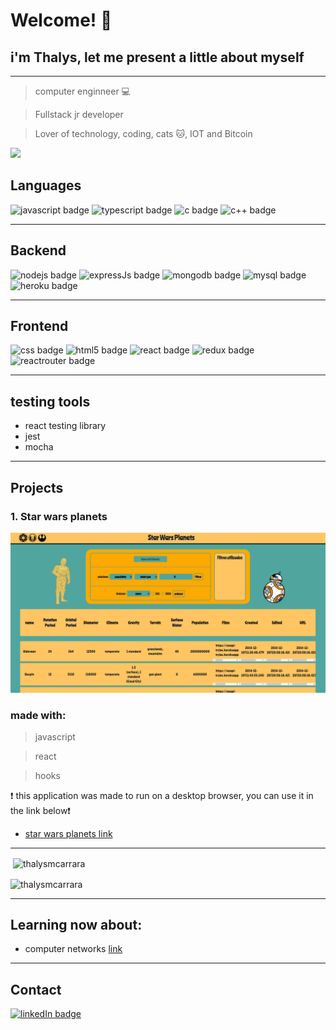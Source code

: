 # Welcome! :metal:
## i'm Thalys, let me present a little about myself

---
  >computer enginneer :computer:

  >Fullstack jr developer 

  >Lover of technology, coding, cats :cat:, IOT and Bitcoin

![](https://c.tenor.com/yZkIeMDcbsQAAAAS/fiesta-dance.gif)
## **Languages**

![javascript badge](https://img.shields.io/badge/JavaScript-323330?style=for-the-badge&logo=javascript&logoColor=F7DF1E)
![typescript badge](https://img.shields.io/badge/TypeScript-007ACC?style=for-the-badge&logo=typescript&logoColor=white)
![c badge](https://img.shields.io/badge/C-00599C?style=for-the-badge&logo=c&logoColor=white)
![c++ badge](https://img.shields.io/badge/C%2B%2B-00599C?style=for-the-badge&logo=c%2B%2B&logoColor=white)

---
## **Backend**
![nodejs badge](https://img.shields.io/badge/Node.js-43853D?style=for-the-badge&logo=node.js&logoColor=white)
![expressJs badge](https://img.shields.io/badge/Express.js-404D59?style=for-the-badge)
![mongodb badge](https://img.shields.io/badge/MongoDB-4EA94B?style=for-the-badge&logo=mongodb&logoColor=white)
![mysql badge](https://img.shields.io/badge/MySQL-00000F?style=for-the-badge&logo=mysql&logoColor=white)
![heroku badge](https://img.shields.io/badge/Heroku-430098?style=for-the-badge&logo=heroku&logoColor=white)


---

## **Frontend**
![css badge](https://img.shields.io/badge/CSS3-1572B6?style=for-the-badge&logo=css3&logoColor=white)
![html5 badge](https://img.shields.io/badge/HTML5-E34F26?style=for-the-badge&logo=html5&logoColor=white)
![react badge](https://img.shields.io/badge/React-20232A?style=for-the-badge&logo=react&logoColor=61DAFB)
![redux badge](https://img.shields.io/badge/Redux-593D88?style=for-the-badge&logo=redux&logoColor=white)
![reactrouter badge](https://img.shields.io/badge/React_Router-CA4245?style=for-the-badge&logo=react-router&logoColor=white)

---

## **testing tools**
  - react testing library
  - jest
  - mocha

---

## **Projects**


### 1. Star wars planets

![](assets/starwarsdatatable.png)

### made with:
  > javascript
  
  > react

  > hooks

  
  :heavy_exclamation_mark: this application was made to run on a desktop browser, you can use it in the link below:heavy_exclamation_mark:

  - [star wars planets link](https://star-wars-data-table.vercel.app/)

---

<p>&nbsp;<img align="center" src="https://github-readme-stats.vercel.app/api?username=thalysmcarrara&show_icons=true&locale=en" alt="thalysmcarrara" /></p>


<p><img align="center" src="https://github-readme-streak-stats.herokuapp.com/?user=thalysmcarrara&" alt="thalysmcarrara" /></p>

---

## Learning now about:
  - computer networks [link](https://www.amazon.com.br/Redes-computadores-internet-abordagem-top-down-dp-8581436773/dp/8581436773/ref=dp_ob_image_bk)

---

## Contact 

[![linkedIn badge](https://img.shields.io/badge/LinkedIn-0077B5?style=for-the-badge&logo=linkedin&logoColor=white)](https://www.linkedin.com/in/thalys-matias-carrara/)
